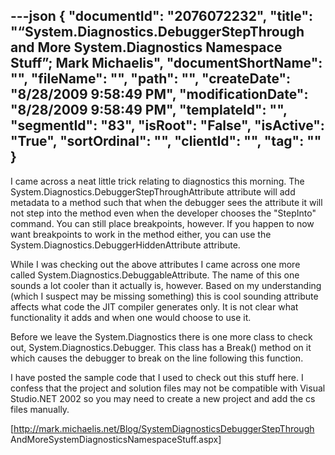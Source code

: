 ---json
{
  "documentId": "2076072232",
  "title": "“System.Diagnostics.DebuggerStepThrough and More System.Diagnostics Namespace Stuff”; Mark Michaelis",
  "documentShortName": "",
  "fileName": "",
  "path": "",
  "createDate": "8/28/2009 9:58:49 PM",
  "modificationDate": "8/28/2009 9:58:49 PM",
  "templateId": "",
  "segmentId": "83",
  "isRoot": "False",
  "isActive": "True",
  "sortOrdinal": "",
  "clientId": "",
  "tag": ""
}
---

I came across a neat little trick relating to diagnostics this morning.  The System.Diagnostics.DebuggerStepThroughAttribute attribute will add metadata to a method such that when the debugger sees the attribute it will not step into the method even when the developer chooses the &quot;StepInto&quot; command.  You can still place breakpoints, however.  If you happen to now want breakpoints to work in the method either, you can use the System.Diagnostics.DebuggerHiddenAttribute attribute.

While I was checking out the above attributes I came across one more called System.Diagnostics.DebuggableAttribute.  The name of this one sounds a lot cooler than it actually is, however.  Based on my understanding (which I suspect may be missing something) this is cool sounding attribute affects what code the JIT compiler generates only.  It is not clear what functionality it adds and when one would choose to use it.

Before we leave the System.Diagnostics there is one more class to check out, System.Diagnostics.Debugger.  This class has a Break() method on it which causes the debugger to break on the line following this function.

I have posted the sample code that I used to check out this stuff here.  I confess that the project and solution files may not be compatible with Visual Studio.NET 2002 so you may need to create a new project and add the cs files manually.

[http://mark.michaelis.net/Blog/SystemDiagnosticsDebuggerStepThrough
    AndMoreSystemDiagnosticsNamespaceStuff.aspx]
